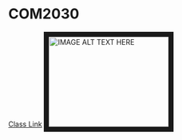 # COM2030
[Class Link](http://vanhoesenj.github.io/data.html)
<a href="https://www.youtube.com/watch?v=EK_LN3XEcnw" target="_blank"><img src="http://img.youtube.com/vi/YOUTUBE_VIDEO_ID_HERE/0.jpg" 
alt="IMAGE ALT TEXT HERE" width="240" height="180" border="10" /></a>
